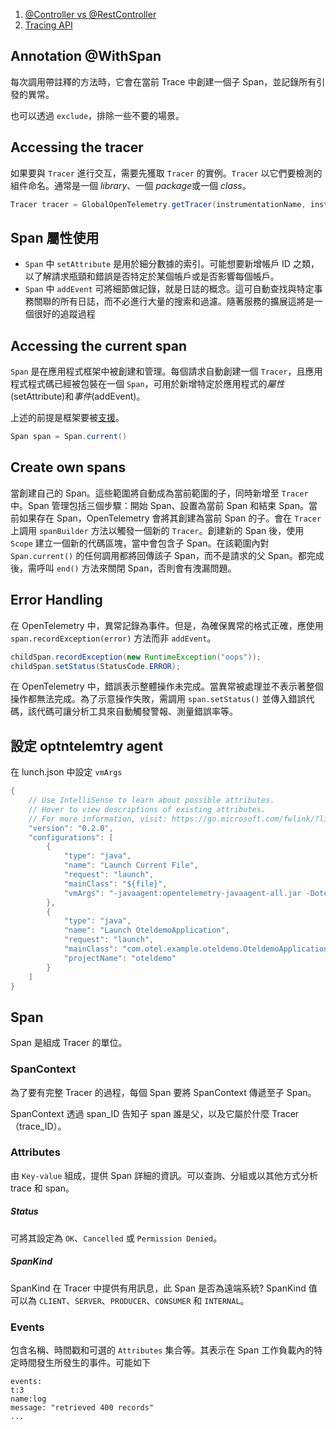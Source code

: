 1. [@Controller vs @RestController](https://javarevisited.blogspot.com/2017/08/difference-between-restcontroller-and-controller-annotations-spring-mvc-rest.html#axzz6sRNhPjm3)
2. [Tracing API](https://github.com/open-telemetry/opentelemetry-specification/blob/0.3/specification/api-tracing.md#set-attributes)

## Annotation @WithSpan
每次調用帶註釋的方法時，它會在當前 Trace 中創建一個子 Span，並記錄所有引發的異常。

也可以透過 `exclude`，排除一些不要的場景。

## Accessing the tracer
如果要與 `Tracer` 進行交互，需要先獲取 `Tracer` 的實例。`Tracer` 以它們要檢測的組件命名。通常是一個 *library*、一個 *package*或一個 *class*。

```java
Tracer tracer = GlobalOpenTelemetry.getTracer(instrumentationName, instrumentationVersion);
```

## Span 屬性使用
- `Span` 中 `setAttribute` 是用於細分數據的索引。可能想要新增帳戶 ID 之類，以了解請求瓶頸和錯誤是否特定於某個帳戶或是否影響每個帳戶。
- `Span` 中 `addEvent` 可將細節做記錄，就是日誌的概念。這可自動查找與特定事務關聯的所有日誌，而不必進行大量的搜索和過濾。隨著服務的擴展這將是一個很好的追蹤過程

## Accessing the current span

`Span` 是在應用程式框架中被創建和管理。每個請求自動創建一個 `Tracer`，且應用程式程式碼已經被包裝在一個 `Span`，可用於新增特定於應用程式的*屬性*(setAttribute)和*事件*(addEvent)。

上述的前提是框架要被[支援](https://github.com/open-telemetry/opentelemetry-java-instrumentation/blob/main/docs/supported-libraries.md)。

```java
Span span = Span.current()
```

## Create own spans

當創建自己的 Span。這些範圍將自動成為當前範圍的子，同時新增至 `Tracer` 中。Span 管理包括三個步驟：開始 Span、設置為當前 Span 和結束 Span。當前如果存在 Span，OpenTelemetry 會將其創建為當前 Span 的子。會在 `Tracer` 上調用 `spanBuilder` 方法以觸發一個新的 `Tracer`。創建新的 Span 後，使用 `Scope` 建立一個新的代碼區塊，當中會包含子 Span。在該範圍內對 `Span.current()` 的任何調用都將回傳該子 Span，而不是請求的父 Span。都完成後，需呼叫 `end()` 方法來關閉 Span，否則會有洩漏問題。

## Error Handling

在 OpenTelemetry 中，異常記錄為事件。但是，為確保異常的格式正確，應使用 `span.recordException(error)` 方法而非 `addEvent`。

```java
childSpan.recordException(new RuntimeException("oops"));
childSpan.setStatus(StatusCode.ERROR);
```
在 OpenTelemetry 中，錯誤表示整體操作未完成。當異常被處理並不表示著整個操作都無法完成。為了示意操作失敗，需調用 `span.setStatus()` 並傳入錯誤代碼，該代碼可讓分析工具來自動觸發警報、測量錯誤率等。

## 設定 optntelemtry agent
在 lunch.json 中設定 `vmArgs`
```java
{
    // Use IntelliSense to learn about possible attributes.
    // Hover to view descriptions of existing attributes.
    // For more information, visit: https://go.microsoft.com/fwlink/?linkid=830387
    "version": "0.2.0",
    "configurations": [
        {
            "type": "java",
            "name": "Launch Current File",
            "request": "launch",
            "mainClass": "${file}",
            "vmArgs": "-javaagent:opentelemetry-javaagent-all.jar -Dotel.resource.attributes=service.name=oteldemo -Dotel.exporter.otlp.endpoint=http://172.17.10.105:4317 -Dotel.exporter.otlp.traces.endpoint=http://172.17.10.105:4317 -Dotel.exporter.otlp.metrics.endpoint=http://172.17.10.105:4317"
        },
        {
            "type": "java",
            "name": "Launch OteldemoApplication",
            "request": "launch",
            "mainClass": "com.otel.example.oteldemo.OteldemoApplication",
            "projectName": "oteldemo"
        }
    ]
}
```

## Span 
Span 是組成 Tracer 的單位。
### SpanContext
為了要有完整 Tracer 的過程，每個 Span 要將 SpanContext 傳遞至子 Span。

SpanContext 透過 span_ID 告知子 span 誰是父，以及它屬於什麼 Tracer（trace_ID）。
### Attributes
由 `Key-value` 組成，提供 Span 詳細的資訊。可以查詢、分組或以其他方式分析 trace 和 span。
##### Status
可將其設定為 `OK`、`Cancelled` 或 `Permission Denied`。
##### SpanKind
SpanKind 在 Tracer 中提供有用訊息，此 Span 是否為遠端系統? SpanKind 值可以為 `CLIENT`、`SERVER`、`PRODUCER`、`CONSUMER` 和 `INTERNAL`。
### Events
包含名稱、時間戳和可選的 `Attributes` 集合等。其表示在 Span 工作負載內的特定時間發生所發生的事件。可能如下

```
events: 
t:3
name:log
message: "retrieved 400 records"
...
```